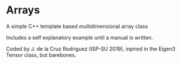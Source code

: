 # Arrays
A simple C++ template based multidimensional array class

Includes a self explanatory example until a manual is written.

Coded by J. de la Cruz Rodriguez (ISP-SU 2019), inpired in the Eigen3 Tensor class,
but barebones.